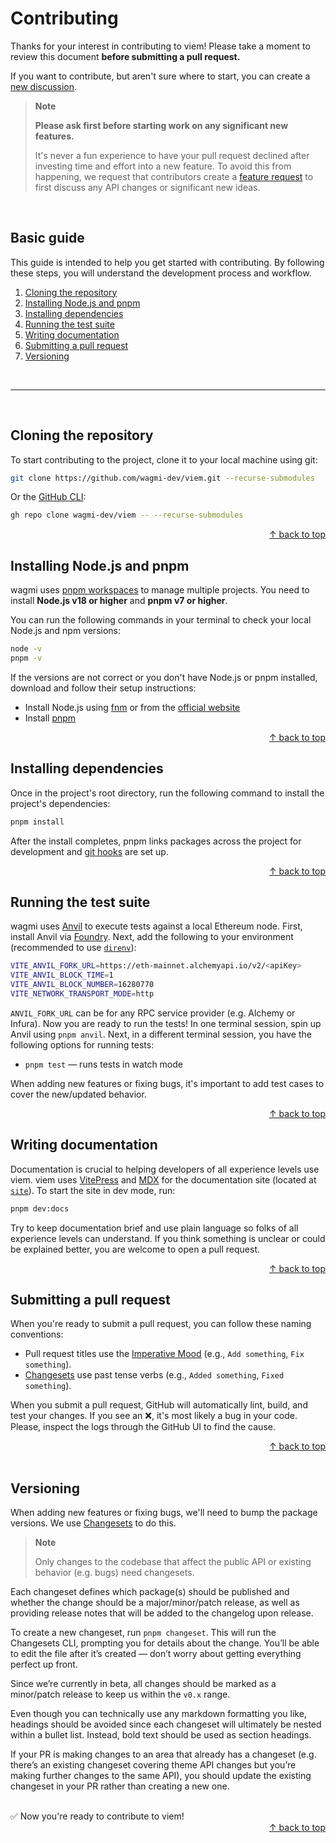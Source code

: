 # Contributing

Thanks for your interest in contributing to viem! Please take a moment to review this document **before submitting a pull request.**

If you want to contribute, but aren't sure where to start, you can create a [new discussion](https://github.com/wagmi-dev/viem/discussions).

> **Note**
>
> **Please ask first before starting work on any significant new features.**
>
> It's never a fun experience to have your pull request declined after investing time and effort into a new feature. To avoid this from happening, we request that contributors create a [feature request](https://github.com/wagmi-dev/viem/discussions/new?category=ideas) to first discuss any API changes or significant new ideas.

<br>

## Basic guide

This guide is intended to help you get started with contributing. By following these steps, you will understand the development process and workflow.

1. [Cloning the repository](#cloning-the-repository)
2. [Installing Node.js and pnpm](#installing-nodejs-and-pnpm)
3. [Installing dependencies](#installing-dependencies)
4. [Running the test suite](#running-the-test-suite)
5. [Writing documentation](#writing-documentation)
6. [Submitting a pull request](#submitting-a-pull-request)
7. [Versioning](#versioning)

<br>

---

<br>

## Cloning the repository

To start contributing to the project, clone it to your local machine using git:

```bash
git clone https://github.com/wagmi-dev/viem.git --recurse-submodules
```

Or the [GitHub CLI](https://cli.github.com):

```bash
gh repo clone wagmi-dev/viem -- --recurse-submodules
```

<div align="right">
  <a href="#basic-guide">&uarr; back to top</a></b>
</div>

## Installing Node.js and pnpm

wagmi uses [pnpm workspaces](https://pnpm.io/workspaces) to manage multiple projects. You need to install **Node.js v18 or higher** and **pnpm v7 or higher**.

You can run the following commands in your terminal to check your local Node.js and npm versions:

```bash
node -v
pnpm -v
```

If the versions are not correct or you don't have Node.js or pnpm installed, download and follow their setup instructions:

- Install Node.js using [fnm](https://github.com/Schniz/fnm) or from the [official website](https://nodejs.org)
- Install [pnpm](https://pnpm.io/installation)

<div align="right">
  <a href="#basic-guide">&uarr; back to top</a></b>
</div>

## Installing dependencies

Once in the project's root directory, run the following command to install the project's dependencies:

```bash
pnpm install
```

After the install completes, pnpm links packages across the project for development and [git hooks](https://github.com/toplenboren/simple-git-hooks) are set up.

<div align="right">
  <a href="#basic-guide">&uarr; back to top</a></b>
</div>

## Running the test suite

wagmi uses [Anvil](https://github.com/foundry-rs/foundry/tree/master/anvil) to execute tests against a local Ethereum node. First, install Anvil via [Foundry](https://book.getfoundry.sh/getting-started/installation). Next, add the following to your environment (recommended to use [`direnv`](https://github.com/direnv/direnv)):

```bash
VITE_ANVIL_FORK_URL=https://eth-mainnet.alchemyapi.io/v2/<apiKey>
VITE_ANVIL_BLOCK_TIME=1
VITE_ANVIL_BLOCK_NUMBER=16280770
VITE_NETWORK_TRANSPORT_MODE=http
```

`ANVIL_FORK_URL` can be for any RPC service provider (e.g. Alchemy or Infura). Now you are ready to run the tests! In one terminal session, spin up Anvil using `pnpm anvil`. Next, in a different terminal session, you have the following options for running tests:

- `pnpm test` — runs tests in watch mode

When adding new features or fixing bugs, it's important to add test cases to cover the new/updated behavior.

<div align="right">
  <a href="#basic-guide">&uarr; back to top</a></b>
</div>

## Writing documentation

Documentation is crucial to helping developers of all experience levels use viem. viem uses [VitePress]([https://github.com/shuding/nextra](https://github.com/vuejs/vitepress)) and [MDX](https://mdxjs.com) for the documentation site (located at [`site`](../site)). To start the site in dev mode, run:

```bash
pnpm dev:docs
```

Try to keep documentation brief and use plain language so folks of all experience levels can understand. If you think something is unclear or could be explained better, you are welcome to open a pull request.

<div align="right">
  <a href="#basic-guide">&uarr; back to top</a></b>
</div>

## Submitting a pull request

When you're ready to submit a pull request, you can follow these naming conventions:

- Pull request titles use the [Imperative Mood](https://en.wikipedia.org/wiki/Imperative_mood) (e.g., `Add something`, `Fix something`).
- [Changesets](#versioning) use past tense verbs (e.g., `Added something`, `Fixed something`).

When you submit a pull request, GitHub will automatically lint, build, and test your changes. If you see an ❌, it's most likely a bug in your code. Please, inspect the logs through the GitHub UI to find the cause.

<div align="right">
  <a href="#basic-guide">&uarr; back to top</a></b>
</div>

<br>

## Versioning

When adding new features or fixing bugs, we'll need to bump the package versions. We use [Changesets](https://github.com/changesets/changesets) to do this.

> **Note**
>
> Only changes to the codebase that affect the public API or existing behavior (e.g. bugs) need changesets.

Each changeset defines which package(s) should be published and whether the change should be a major/minor/patch release, as well as providing release notes that will be added to the changelog upon release.

To create a new changeset, run `pnpm changeset`. This will run the Changesets CLI, prompting you for details about the change. You’ll be able to edit the file after it’s created — don’t worry about getting everything perfect up front.

Since we’re currently in beta, all changes should be marked as a minor/patch release to keep us within the `v0.x` range.

Even though you can technically use any markdown formatting you like, headings should be avoided since each changeset will ultimately be nested within a bullet list. Instead, bold text should be used as section headings.

If your PR is making changes to an area that already has a changeset (e.g. there’s an existing changeset covering theme API changes but you’re making further changes to the same API), you should update the existing changeset in your PR rather than creating a new one.

<br>

<div>
  ✅ Now you're ready to contribute to viem!
</div>

<div align="right">
  <a href="#advanced-guide">&uarr; back to top</a></b>
</div>
